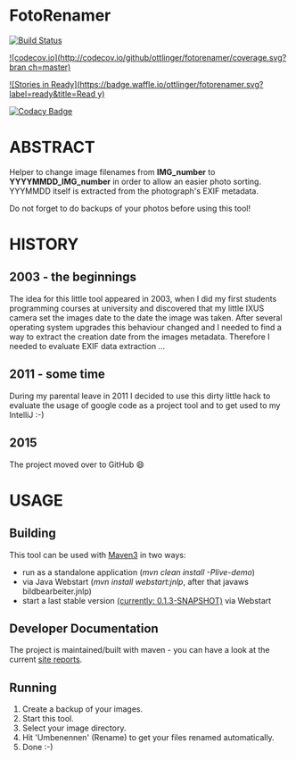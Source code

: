 # FotoRenamer

[![Build Status](https://travis-ci.org/ottlinger/fotorenamer.svg?branch=master)](https://travis-ci.org/ottlinger/fotorenamer)

[![codecov.io](http://codecov.io/github/ottlinger/fotorenamer/coverage.svg?bran
ch=master)](http://codecov.io/github/ottlinger/fotorenamer?branch=master)

[![Stories in 
Ready](https://badge.waffle.io/ottlinger/fotorenamer.svg?label=ready&title=Read
y)](http://waffle.io/ottlinger/fotorenamer)

[![Codacy Badge](https://api.codacy.com/project/badge/grade/1069017d3898425095363374b2519b03)](https://www.codacy.com/app/github_25/fotorenamer)

# ABSTRACT #
Helper to change image filenames from **IMG\_number** to **YYYYMMDD\_IMG\_number** in order to allow an easier photo sorting. YYYMMDD itself is extracted from the photograph's EXIF metadata.

Do not forget to do backups of your photos before using this tool!

# HISTORY #
## 2003 - the beginnings ##
The idea for this little tool appeared in 2003, when I did my first students programming courses at university and discovered that my little IXUS camera set the images date to the date the image was taken.
After several operating system upgrades this behaviour changed and I needed to find a way to extract the creation date from the images metadata. Therefore I needed to evaluate EXIF data extraction ...
## 2011 - some time ##
During my parental leave in 2011 I decided to use this dirty little hack to evaluate the usage of google code as a project tool and to get used to my IntelliJ :-)
## 2015 ##

The project moved over to GitHub :smile:

# USAGE #
## Building ##
This tool can be used with [Maven3](http://maven.apache.org/download.html) in two ways:
  * run as a standalone application (_mvn clean install -Plive-demo_)
  * via Java Webstart (_mvn install webstart:jnlp_, after that javaws bildbearbeiter.jnlp)
  * start a last stable version [(currently: 0.1.3-SNAPSHOT)](http://www.aiki-it.de/sw/ixus/bildbearbeiter.jnlp) via Webstart

## Developer Documentation ##

The project is maintained/built with maven - you can have a look at the current [site reports](https://ottlinger.github.io/fotorenamer/).

## Running ##
  1. Create a backup of your images.
  1. Start this tool.
  1. Select your image directory.
  1. Hit 'Umbenennen' (Rename) to get your files renamed automatically.
  1. Done :-)
